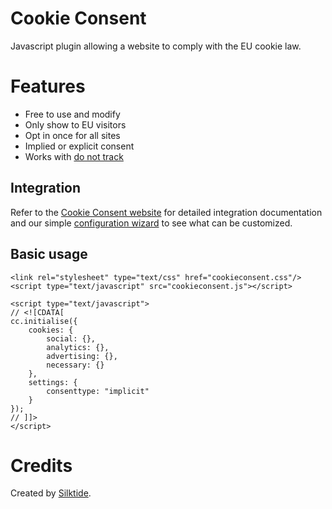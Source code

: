Cookie Consent
==============

Javascript plugin allowing a website to comply with the EU cookie law.

Features
========

* Free to use and modify
* Only show to EU visitors
* Opt in once for all sites
* Implied or explicit consent
* Works with [do not track](http://donottrack.us/)

Integration
-----------
Refer to the [Cookie Consent website](http://sitebeam.net/cookieconsent/) for detailed integration documentation and
 our simple [configuration wizard](http://sitebeam.net/cookieconsent/code/) to see what can be customized.

Basic usage
-----------

    <link rel="stylesheet" type="text/css" href="cookieconsent.css"/>
    <script type="text/javascript" src="cookieconsent.js"></script>

    <script type="text/javascript">
    // <![CDATA[
    cc.initialise({
    	cookies: {
    		social: {},
    		analytics: {},
    		advertising: {},
    		necessary: {}
    	},
    	settings: {
    		consenttype: "implicit"
    	}
    });
    // ]]>
    </script>

Credits
=======
Created by [Silktide](http://silktide.com).